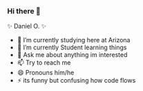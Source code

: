 ### Hi there 👋

 ✨ Daniel O. ✨ 

- 🔭 I’m currently studying here at Arizona
- 🌱 I’m currently Student learning things
- 💬 Ask me about anything im interested
- 📫 Try to reach me
- 😄 Pronouns him/he
- ⚡ its funny but confusing how code flows
